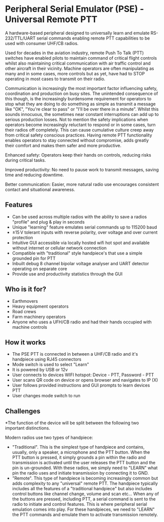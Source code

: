 # Peripheral Serial Emulator (PSE) - Universal Remote PTT

A hardware-based peripheral designed to universally learn and emulate RS-232/TTL/UART serial commands enabling remote PTT capabilities to be used with consumer UHF/CB radios. 

Used for decades in the aviation industry, remote Push To Talk (PTT) switches have enabled pilots to maintain command of critical flight controls whilst also maintaining critical communication with air traffic control and other aircraft in their vicinity. Machine operators are often manipulating as many and in some cases, more controls but as yet, have had to STOP operating in most cases to transmit on their radio.

Communication is increasingly the most important factor influencing safety, coordination and production on busy sites. The unintended consequence of this though, is the increasingly burdensome requirement for operators to stop what they are doing to do something as simple as transmit a message like "OK", "You're clear to pass" or "I'll be over there in a minute". Whilst this sounds innocuous, the sometimes near constant interruptions can add up to serious production losses. Not to mention the safety implications when operators become increasingly reluctant to respond or in some cases, turn their radios off completely. This can cause cumulative culture creep away from critical safety conscious practices. Having remote PTT functionality enables operators to stay connected without compromise, adds greatly their comfort and makes them safer and more productive.

Enhanced safety: Operators keep their hands on controls, reducing risks during critical tasks.

Improved productivity: No need to pause work to transmit messages, saving time and reducing downtime.

Better communication: Easier, more natural radio use encourages consistent contact and situational awareness.

## Features
- Can be used across multiple radios with the ability to save a radios "profile" and plug & play in seconds
- Unique "learning" feature emulates serial commands up to 115200 baud
- ±15 V tolerant inputs with reverse polarity, over voltage and over current protection
- Intuitive GUI accessible via locally hosted wifi hot spot and available without internet or cellular network connection
- Compatible with "traditional" style handpiece's that use a simple grounded pin for PTT
- Inbuilt debug 8 channel bipolar voltage analyser and UART detector operating on separate core
- Provide use and productivity statistics through the GUI

## Who is it for?
- Earthmovers
- Heavy equipment operators
- Road crews
- Farm machinery operators
- Anyone who uses a UFH/CB radio and had their hands occupied with machine controls

## How it works
- The PSE PTT is connected in between a UHF/CB radio and it's handpiece using RJ45 connectors
- Mode switch is used to select "Learn"
- It is powered by USB or 12v
- User connects to devices WIFI hotspot: Device - PTT, Password - PTT
- User scans QR code on device or opens browser and navigates to IP (X)
- User follows provided instructions and GUI prompts to learn devices PTT
- User changes mode switch to run

## Challenges
  *The function of the device will be split between the following two important distinctions.

Modern radios use two types of handpiece:
  - "Traditional". This is the simplest type of handpiece and contains, usually, only a speaker, a microphone and the PTT button. When the PTT button is pressed, it simply grounds a pin within the radio and transmission is activated until the user releases the PTT button and the pin is un-grounded. With these radios, we simply need to "LEARN" what pin the radio uses and initiate transmission by connecting it to GND.
  - "Remote". This type of handpiece is becoming increasingly common but adds complexity to any "universal" remote PTT. The handpiece typically includes all the features of a "traditional handpiece" but also includes control buttons like channel change, volume and scan etc... When any of the buttons are pressed, including PTT, a serial command is sent to the radio to initiate and control features. This is where peripheral serial emulation comes into play. For these handpieces, we need to "LEARN" the PTT commands and emulate them to activate transmission remotely.


